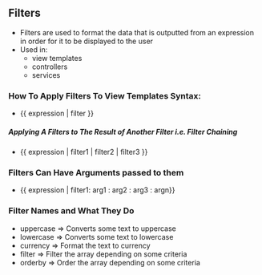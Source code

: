 ## Filters

- Filters are used to format the data that is outputted from an expression in order for it to be displayed to the user
- Used in:
    - view templates
    - controllers
    - services

### How To Apply Filters To View Templates Syntax:

- {{ expression | filter }}

##### Applying A Filters to The Result of Another Filter i.e. Filter Chaining

- {{ expression | filter1 | filter2 | filter3 }}


### Filters Can Have Arguments passed to them

- {{ expression | filter1: arg1 : arg2 : arg3 : argn}}


### Filter Names and What They Do

- uppercase => Converts some text to uppercase
- lowercase => Converts some text to lowercase
- currency => Format the text to currency
- filter => Filter the array depending on some criteria
- orderby => Order the array depending on some criteria
